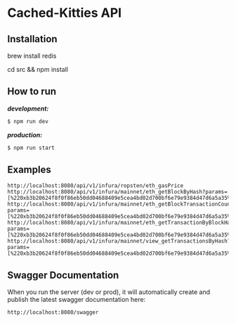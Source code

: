 # Cached-Kitties API

## Installation

brew install redis

cd src && npm install

## How to run

***development:***
```bash
$ npm run dev
```

***production:***
```bash
$ npm run start
```

## Examples
```
http://localhost:8080/api/v1/infura/ropsten/eth_gasPrice
http://localhost:8080/api/v1/infura/mainnet/eth_getBlockByHash?params=[%220xb3b20624f8f0f86eb50dd04688409e5cea4bd02d700bf6e79e9384d47d6a5a35%22,false]
http://localhost:8080/api/v1/infura/mainnet/eth_getBlockTransactionCountByHash?params=[%220xb3b20624f8f0f86eb50dd04688409e5cea4bd02d700bf6e79e9384d47d6a5a35%22]
http://localhost:8080/api/v1/infura/mainnet/eth_getTransactionByBlockHashAndIndex?params=[%220xb3b20624f8f0f86eb50dd04688409e5cea4bd02d700bf6e79e9384d47d6a5a35%22,%220x0%22]
http://localhost:8080/api/v1/infura/mainnet/view_getTransactionsByHash?params=[%220xb3b20624f8f0f86eb50dd04688409e5cea4bd02d700bf6e79e9384d47d6a5a35%22]
```

## Swagger Documentation

When you run the server (dev or prod), it will automatically create and publish the latest swagger documentation here:

```
http://localhost:8080/swagger
```